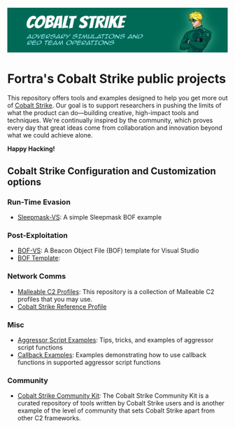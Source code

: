 ![Open Source at Fortra](https://github.com/cobalt-strike/.github/blob/main/images/open-at-cs.png) 

# Fortra's Cobalt Strike public projects

This repository offers tools and examples designed to help you get more out of [Cobalt Strike](https://www.cobaltstrike.com). Our goal is to support researchers in pushing the limits of what the product can do—building creative, high-impact tools and techniques. We're continually inspired by the community, which proves every day that great ideas come from collaboration and innovation beyond what we could achieve alone.

**Happy Hacking!**

## Cobalt Strike Configuration and Customization options

### Run-Time Evasion

* [Sleepmask-VS](https://github.com/Cobalt-Strike/sleepmask-vs): A simple Sleepmask BOF example

### Post-Exploitation

* [BOF-VS](https://github.com/Cobalt-Strike/bof-vs): A Beacon Object File (BOF) template for Visual Studio
* [BOF Template](https://github.com/Cobalt-Strike/bof_template): 

### Network Comms

* [Malleable C2 Profiles](https://github.com/Cobalt-Strike/Malleable-C2-Profiles): This repository is a collection of Malleable C2 profiles that you may use.
* [Cobalt Strike Reference Profile](https://github.com/Cobalt-Strike/Malleable-C2-Profiles/blob/master/normal/reference.profile)

### Misc

* [Aggressor Script Examples](https://github.com/Cobalt-Strike/aggressor_script_examples): Tips, tricks, and examples of aggressor script functions
* [Callback Examples](https://github.com/Cobalt-Strike/callback_examples): Examples demonstrating how to use callback functions in supported aggressor script functions

### Community

* [Cobalt Strike Community Kit](https://cobalt-strike.github.io/community_kit): The Cobalt Strike Community Kit is a curated repository of tools written by Cobalt Strike users and is another example of the level of community that sets Cobalt Strike apart from other C2 frameworks. 